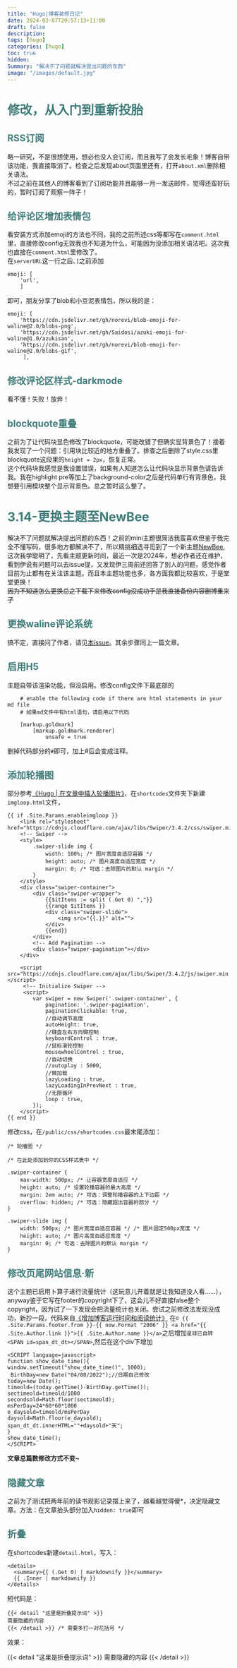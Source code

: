 ```yaml
---
title: "Hugo|博客装修日记"
date: 2024-03-07T20:57:13+11:00
draft: false
description: 
tags: [hugo]
categories: [hugo]
toc: true
hidden: 
Summary: "解决不了问题就解决提出问题的东西"
image: "/images/default.jpg"
---
```


# <font color=#417D7A>修改，从入门到重新投胎</font>

## <font color=#417D7A>RSS订阅</font>
略一研究，不是很想使用，想必也没人会订阅，而且我写了会发长毛象！博客自带该功能，我直接取消了。检查之后发现about页面里还有，打开<code>about.xml</code>删除相关语法。  
不过之前在其他人的博客看到了订阅功能并且能够一月一发送邮件，觉得还蛮好玩的，暂时订阅了观察一阵子！

## <font color=#417D7A>给评论区增加表情包</font>
看安装方式添加emoji的方法也不同，我的之前所述css等都写在`comment.html`里，直接修改config无效我也不知道为什么，可能因为没添加相关语法吧。这次我也直接在`comment.html`里修改了。  
在`serverURL`这一行之后、`]`之前添加  
```
emoji: [
    'url',
    ]
```
即可，朋友分享了blob和小豆泥表情包，所以我的是：
```
emoji: [
    'https://cdn.jsdelivr.net/gh/norevi/blob-emoji-for-waline@2.0/blobs-png',
    'https://cdn.jsdelivr.net/gh/Saidosi/azuki-emoji-for-waline@1.0/azukisan',
    'https://cdn.jsdelivr.net/gh/norevi/blob-emoji-for-waline@2.0/blobs-gif',
     ],
```
## <font color=#417D7A>修改评论区样式-darkmode</font>
看不懂！失败！放弃！

## <font color=#417D7A>blockquote重叠</font>
之前为了让代码块显色修改了blockquote，可能改错了但确实显背景色了！接着我发现了一个问题：引用块比较近的地方重叠了。排查之后删除了style.css里blockquote这段里的`height = 2px`，恢复正常。  
这个代码块我感觉是我设置错误，如果有人知道怎么让代码块显示背景色请告诉我。我在highlight pre等加上了background-color之后是代码单行有背景色，我想要引用模块整个显示背景色。总之暂时这么整了。  

# <font color=#417D7A>3.14-更换主题至NewBee</font>
解决不了问题就解决提出问题的东西！之前的mini主题很简洁我蛮喜欢但鉴于我完全不懂写码，很多地方都解决不了，所以精挑细选寻觅到了一个新主题[NewBee](https://github.com/xioyito/NewBee),这次我学聪明了，先看主题更新时间，最近一次是2024年，想必作者还在维护，看到伊说有问题可以去issue提，又发现伊三周前还回答了别人的问题，感觉作者目前为止都有在关注该主题。而且本主题功能也多，各方面我都比较喜欢，于是堂堂更换！  
~~因为不知道怎么更换总之下载下来修改config没成功于是我直接备份内容删博重来了~~  

## <font color=#417D7A>更换waline评论系统</font>
搞不定，直接问了作者，请见[本issue](https://github.com/xioyito/NewBee/issues/30)。其余步骤同上一篇文章。

## <font color=#417D7A>启用H5</font>
主题自带该渲染功能，但没启用。修改config文件下最底部的
```
    # enable the following code if there are html statements in your md file
    # 如果md文件中有html语句，请启用以下代码

    [markup.goldmark]
        [markup.goldmark.renderer]
            unsafe = true
```
删掉代码部分的`#`即可，加上#后会变成注释。

## <font color=#417D7A>添加轮播图</font>
部分参考[《Hugo | 在文章中插入轮播图片》](https://mantyke.icu/posts/2021/cf2cf0fb/)，在`shortcodes`文件夹下新建`imgloop.html`文件，
```
{{ if .Site.Params.enableimgloop }}
    <link rel="stylesheet" href="https://cdnjs.cloudflare.com/ajax/libs/Swiper/3.4.2/css/swiper.min.css">
    <!-- Swiper -->
    <style>
        .swiper-slide img {
            width: 100%; /* 图片宽度自适应容器 */
            height: auto; /* 图片高度自适应宽度 */
            margin: 0; /* 可选：去除图片的默认 margin */
        }
    </style>
    <div class="swiper-container">
        <div class="swiper-wrapper">
            {{$itItems := split (.Get 0) ","}}
            {{range $itItems }}
            <div class="swiper-slide">
                <img src="{{.}}" alt="">
            </div>
            {{end}}
        </div>
        <!-- Add Pagination -->
        <div class="swiper-pagination"></div>
    </div>

    <script src="https://cdnjs.cloudflare.com/ajax/libs/Swiper/3.4.2/js/swiper.min.js"></script>
     <!-- Initialize Swiper -->
     <script>
        var swiper = new Swiper('.swiper-container', {
            pagination: '.swiper-pagination',
            paginationClickable: true,
            //自动调节高度
            autoHeight: true,
            //键盘左右方向键控制
            keyboardControl : true,
            //鼠标滑轮控制
            mousewheelControl : true,
            //自动切换
            //autoplay : 5000,
            //懒加载
            lazyLoading : true,
            lazyLoadingInPrevNext : true,
            //无限循环
            loop : true,
        });
    </script>
{{ end }}
```

修改css，在`/public/css/shortcodes.css`最末尾添加：
```
/* 轮播图 */

/* 在此处添加到你的CSS样式表中 */

.swiper-container {
    max-width: 500px; /* 让容器宽度自适应 */
    height: auto; /* 设置轮播容器的最大高度 */
    margin: 2em auto; /* 可选：调整轮播容器的上下边距 */
    overflow: hidden; /* 可选：隐藏超出容器的部分 */
}

.swiper-slide img {
    width: 500px; /* 图片宽度自适应容器 */ /* 图片固定500px宽度 */
    height: auto; /* 图片高度自适应宽度 */
    margin: 0; /* 可选：去除图片的默认 margin */
}
```

## <font color=#417D7A>修改页尾网站信息·新</font>
这个主题已启用卜算子进行流量统计（这玩意儿开着就是让我知道没人看……），anyway鉴于它写在footer的copyright下了，这会儿不好直接false整个copyright，因为试了一下发现会把流量统计也关闭。尝试之前修改法发现没成功，新抄一段，代码来自[《增加博客运行时间和阅读统计》](https://www.10101.io/2018/09/16/Blog_2)
在`© {{ .Site.Params.footer.from }}-{{ now.Format "2006" }} <a href="{{ .Site.Author.link }}">{{ .Site.Author.name }}</a>`之后增加`星球已自转 <SPAN id=span_dt_dt></SPAN>`,然后在这个div下增加
```
<SCRIPT language=javascript>
function show_date_time(){
window.setTimeout("show_date_time()", 1000);
 BirthDay=new Date("04/08/2022");//日期自己修改
today=new Date();
timeold=(today.getTime()-BirthDay.getTime());
sectimeold=timeold/1000
secondsold=Math.floor(sectimeold);
msPerDay=24*60*60*1000
e_daysold=timeold/msPerDay
daysold=Math.floor(e_daysold);
span_dt_dt.innerHTML=""+daysold+"天";
}
show_date_time();
</SCRIPT>
```

**文章总篇数修改方式不变~**

## <font color=#417D7A>隐藏文章</font>
之前为了测试把两年前的读书观影记录摆上来了，越看越觉得傻*，决定隐藏文章。方法：在文章抬头部分加入`hidden: true`即可

## <font color=#417D7A>折叠</font>
在shortcodes新建`detail.html`，写入：
```
<details>
  <summary>{{ (.Get 0) | markdownify }}</summary>
  {{ .Inner | markdownify }}
</details>
```
短代码是：

<pre><code>{{< detail "这里是折叠提示词" >}}
需要隐藏的内容
{{< /detail >}} /* 需要多打一对花括号 */
</code></pre>

效果：  

{{< detail "这里是折叠提示词" >}}
需要隐藏的内容
{{< /detail >}}

